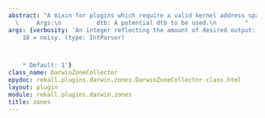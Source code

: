 ```yaml
---
abstract: "A mixin for plugins which require a valid kernel address space.\n\n   \
  \     Args:\n          dtb: A potential dtb to be used.\n        "
args: {verbosity: 'An integer reflecting the amount of desired output: 0 = quiet,
    10 = noisy. (type: IntParser)



    * Default: 1'}
class_name: DarwinZoneCollector
epydoc: rekall.plugins.darwin.zones.DarwinZoneCollector-class.html
layout: plugin
module: rekall.plugins.darwin.zones
title: zones
---
```

